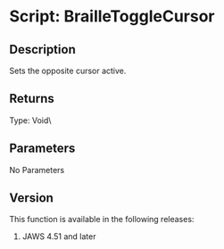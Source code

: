 # Script: BrailleToggleCursor

## Description

Sets the opposite cursor active.

## Returns

Type: Void\

## Parameters

No Parameters

## Version

This function is available in the following releases:

1.  JAWS 4.51 and later
